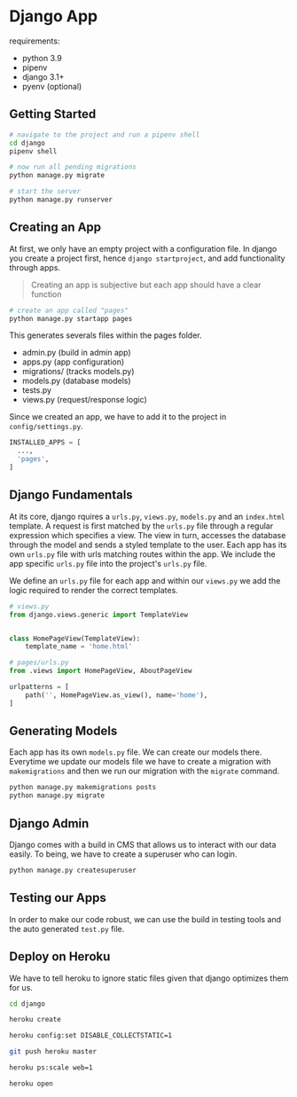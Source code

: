 # Django App

requirements:

- python 3.9
- pipenv
- django 3.1+
- pyenv (optional)

## Getting Started

```bash
# navigate to the project and run a pipenv shell
cd django
pipenv shell

# now run all pending migrations
python manage.py migrate

# start the server
python manage.py runserver
```

## Creating an App

At first, we only have an empty project with a configuration file. In django you
create a project first, hence `django startproject`, and add functionality
through apps.

> Creating an app is subjective but each app should have a clear function

```bash
# create an app called "pages"
python manage.py startapp pages
```

This generates severals files within the pages folder.

- admin.py (build in admin app)
- apps.py (app configuration)
- migrations/ (tracks models.py)
- models.py (database models)
- tests.py
- views.py (request/response logic)

Since we created an app, we have to add it to the project in
`config/settings.py`.

```python
INSTALLED_APPS = [
  ...,
  'pages',
]
```

## Django Fundamentals

At its core, django rquires a `urls.py`, `views.py`, `models.py` and an
`index.html` template. A request is first matched by the `urls.py` file through
a regular expression which specifies a view. The view in turn, accesses the
database through the model and sends a styled template to the user. Each app has
its own `urls.py` file with urls matching routes within the app. We include the
app specific `urls.py` file into the project's `urls.py` file.

We define an `urls.py` file for each app and within our `views.py` we add the
logic required to render the correct templates.

```python
# views.py
from django.views.generic import TemplateView


class HomePageView(TemplateView):
    template_name = 'home.html'
```

```python
# pages/urls.py
from .views import HomePageView, AboutPageView

urlpatterns = [
    path('', HomePageView.as_view(), name='home'),
]
```

## Generating Models

Each app has its own `models.py` file. We can create our models there. Everytime
we update our models file we have to create a migration with `makemigrations`
and then we run our migration with the `migrate` command.

```bash
python manage.py makemigrations posts
python manage.py migrate
```

## Django Admin

Django comes with a build in CMS that allows us to interact with our data
easily. To being, we have to create a superuser who can login.

```bash
python manage.py createsuperuser
```

## Testing our Apps

In order to make our code robust, we can use the build in testing tools and the
auto generated `test.py` file.

## Deploy on Heroku

We have to tell heroku to ignore static files given that django optimizes them
for us.

```bash
cd django

heroku create

heroku config:set DISABLE_COLLECTSTATIC=1

git push heroku master

heroku ps:scale web=1

heroku open
```
